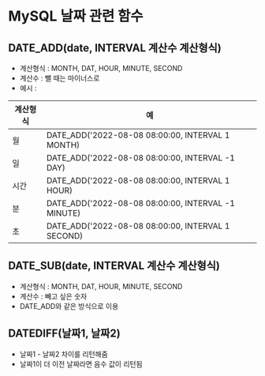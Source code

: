 # MySQL 날짜 관련 함수

## DATE_ADD(date, INTERVAL 계산수 계산형식)

- 계산형식 : MONTH, DAT, HOUR, MINUTE, SECOND
- 계산수 : 뺄 때는 마이너스로 
- 예시 :

계산형식 | 예
-|-
월 | DATE_ADD('2022-08-08 08:00:00, INTERVAL 1 MONTH)
일 | DATE_ADD('2022-08-08 08:00:00, INTERVAL -1 DAY)
시간 | DATE_ADD('2022-08-08 08:00:00, INTERVAL 1 HOUR)
분 | DATE_ADD('2022-08-08 08:00:00, INTERVAL -1 MINUTE)
초 | DATE_ADD('2022-08-08 08:00:00, INTERVAL 1 SECOND)

## DATE_SUB(date, INTERVAL 계산수 계산형식)

- 계산형식 : MONTH, DAT, HOUR, MINUTE, SECOND
- 계산수 : 빼고 싶은 숫자
- DATE_ADD와 같은 방식으로 이용

## DATEDIFF(날짜1, 날짜2)

- 날짜1 - 날짜2 차이를 리턴해줌
- 날짜1이 더 이전 날짜라면 음수 값이 리턴됨